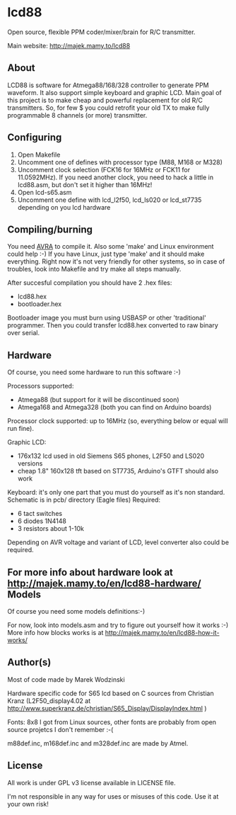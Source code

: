 lcd88
=====

Open source, flexible PPM coder/mixer/brain for R/C transmitter.

Main website: http://majek.mamy.to/lcd88


About
-----

LCD88 is software for Atmega88/168/328 controller to generate PPM waveform.
It also support simple keyboard and graphic LCD.
Main goal of this project is to make cheap and powerful replacement for old
R/C transmitters. So, for few $ you could retrofit your old TX to make
fully programmable 8 channels (or more) transmitter.


Configuring
-----------

1. Open Makefile
2. Uncomment one of defines with processor type (M88, M168 or M328)
3. Uncomment clock selection (FCK16 for 16MHz or FCK11 for 11.0592MHz).
If you need another clock, you need to hack a little in lcd88.asm,
but don't set it higher than 16MHz!
4. Open lcd-s65.asm
5. Uncomment one define with lcd_l2f50, lcd_ls020 or lcd_st7735 depending
on you lcd hardware

Compiling/burning
---------

You need [AVRA](http://avra.sourceforge.net) to compile it.
Also some 'make' and Linux environment could help :-)
If you have Linux, just type 'make' and it should make everything.
Right now it's not very friendly for other systems, so in case of troubles,
look into Makefile and try make all steps manually.

After succesful compilation you should have 2 .hex files:
- lcd88.hex
- bootloader.hex

Bootloader image you must burn using USBASP or other 'traditional'
programmer. Then you could transfer lcd88.hex converted to raw binary
over serial.


Hardware
--------

Of course, you need some hardware to run this software :-)

Processors supported:
- Atmega88 (but support for it will be discontinued soon)
- Atmega168 and Atmega328 (both you can find on Arduino boards)

Processor clock supported: up to 16MHz (so, everything below or equal
will run fine).

Graphic LCD:
- 176x132 lcd used in old Siemens S65 phones, L2F50 and LS020 versions
- cheap 1.8" 160x128 tft based on ST7735, Arduino's GTFT should also work

Keyboard: it's only one part that you must do yourself as it's non standard.
Schematic is in pcb/ directory (Eagle files)
Required:
- 6 tact switches
- 6 diodes 1N4148
- 3 resistors about 1-10k

Depending on AVR voltage and variant of LCD, level converter also could
be required.

For more info about hardware look at http://majek.mamy.to/en/lcd88-hardware/
Models
------

Of course you need some models definitions:-)

For now, look into models.asm and try to figure out yourself how it works :-)
More info how blocks works is at http://majek.mamy.to/en/lcd88-how-it-works/


Author(s)
---------

Most of code made by Marek Wodzinski

Hardware specific code for S65 lcd based on C sources from Christian Kranz
(L2F50_display4.02 at http://www.superkranz.de/christian/S65_Display/DisplayIndex.html )

Fonts: 8x8 I got from Linux sources, other fonts are probably from open source
projetcs I don't remember :-(

m88def.inc, m168def.inc and m328def.inc are made by Atmel.

License
-------

All work is under GPL v3 license available in LICENSE file.

I'm not responsible in any way for uses or misuses of this code.
Use it at your own risk!

